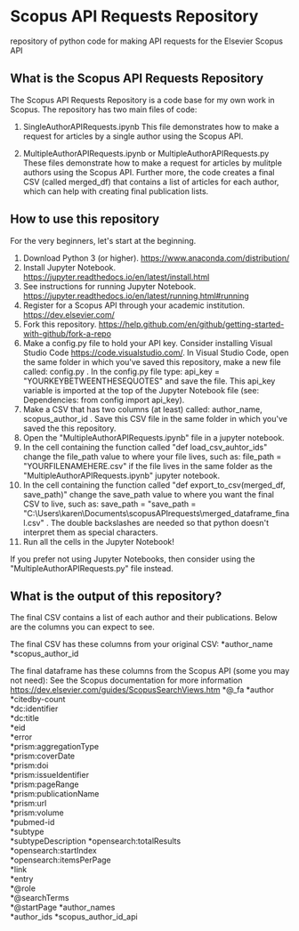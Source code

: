 # Scopus API Requests Repository
repository of python code for making API requests for the Elsevier Scopus API

## What is the Scopus API Requests Repository

The Scopus API Requests Repository is a code base for my own work in Scopus. The repository has two main files of code: 

1. SingleAuthorAPIRequests.ipynb
This file demonstrates how to make a request for articles by a single author using the Scopus API. 

2. MultipleAuthorAPIRequests.ipynb or MultipleAuthorAPIRequests.py
These files demonstrate how to make a request for articles by mulitple authors using the Scopus API. Further more, the code creates a final CSV (called merged_df) that contains a list of articles for each author, which can help with creating final publication lists. 

## How to use this repository

For the very beginners, let's start at the beginning. 
1. Download Python 3 (or higher). <https://www.anaconda.com/distribution/>
2. Install Jupyter Notebook. <https://jupyter.readthedocs.io/en/latest/install.html>
3. See instructions for running Jupyter Notebook. <https://jupyter.readthedocs.io/en/latest/running.html#running>
4. Register for a Scopus API through your academic institution. <https://dev.elsevier.com/>
5. Fork this repository. <https://help.github.com/en/github/getting-started-with-github/fork-a-repo>
6. Make a config.py file to hold your API key. Consider installing Visual Studio Code <https://code.visualstudio.com/>. In Visual Studio Code, open the same folder in which you've saved this repository, make a new file called: config.py . In the config.py file type: api_key = "YOURKEYBETWEENTHESEQUOTES" and save the file. This api_key variable is imported at the top of the Jupyter Notebook file (see: Dependencies: from config import api_key). 
7. Make a CSV that has two columns (at least) called: author_name, scopus_author_id . Save this CSV file in the same folder in which you've saved the this repository. 
8. Open the "MultipleAuthorAPIRequests.ipynb" file in a jupyter notebook.  
9. In the cell containing the function called "def load_csv_auhtor_ids" change the file_path value to where your file lives, such as: file_path = "YOURFILENAMEHERE.csv" if the file lives in the same folder as the "MultipleAuthorAPIRequests.ipynb" jupyter notebook. 
10. In the cell containing the function called "def export_to_csv(merged_df, save_path)" change the save_path value to where you want the final CSV to live, such as: save_path = "save_path = "C:\\Users\\karen\\Documents\\scopusAPIrequests\\merged_dataframe_final.csv" . The double backslashes are needed so that python doesn't interpret them as special characters. 
11. Run all the cells in the Jupyter Notebook!

If you prefer not using Jupyter Notebooks, then consider using the "MultipleAuthorAPIRequests.py" file instead. 

## What is the output of this repository?

The final CSV contains a list of each author and their publications. Below are the columns you can expect to see. 

The final CSV has these columns from your original CSV:
*author_name	
*scopus_author_id	

The final dataframe has these columns from the Scopus API (some you may not need):
See the Scopus documentation for more information <https://dev.elsevier.com/guides/ScopusSearchViews.htm>
*@_fa
*author
*citedby-count	
*dc:identifier	
*dc:title	
*eid	
*error	
*prism:aggregationType	
*prism:coverDate	
*prism:doi	
*prism:issueIdentifier	
*prism:pageRange	
*prism:publicationName	
*prism:url	
*prism:volume	
*pubmed-id	
*subtype	
*subtypeDescription	
*opensearch:totalResults	
*opensearch:startIndex	
*opensearch:itemsPerPage	
*link	
*entry	
*@role	
*@searchTerms	
*@startPage	
*author_names	
*author_ids	
*scopus_author_id_api				


